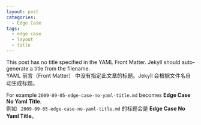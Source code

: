 ```yaml
---
layout: post
categories:
  - Edge Case
tags:
  - edge case
  - layout
  - title
---
```


This post has no title specified in the YAML Front Matter. Jekyll should auto-generate a title from the filename.<br>
YAML 前言（Front Matter） 中没有指定此文章的标题。Jekyll 会根据文件名自动生成标题。

For example `2009-09-05-edge-case-no-yaml-title.md` becomes **Edge Case No Yaml Title**.<br>
例如 ` 2009-09-05-edge-case-no-yaml-title.md` 的标题会是 **Edge Case No Yaml Title**。